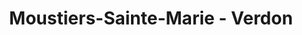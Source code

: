 ---
guid: "7e6444496eb1"
title: "Moustiers-Sainte-Marie - Verdon"
latlng: "43.847012, 6.221493"
youtubeId: "n-bqGOlEp9E" 
---